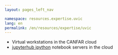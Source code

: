 ```yaml
---
layout: pages_left_nav

namespace: resources.expertise.uvic
lang: en
permalink: /en/resources/expertise/uvic
---
```


<!-- Content starts -->

  - Virtual workstations in the CANFAR cloud
  - [jupyterhub ipython](http://ipython.org) notebook servers in the cloud

<!-- Content ends -->